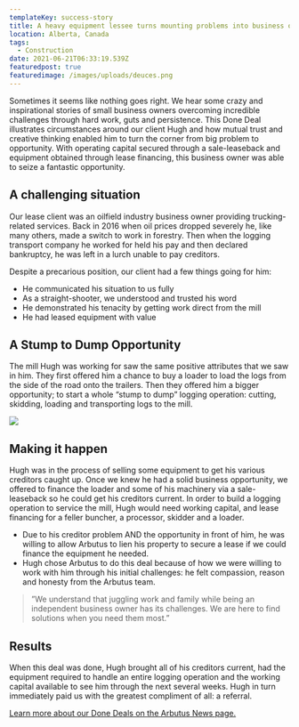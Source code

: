 ```yaml
---
templateKey: success-story
title: A heavy equipment lessee turns mounting problems into business opportunity
location: Alberta, Canada
tags:
  - Construction
date: 2021-06-21T06:33:19.539Z
featuredpost: true
featuredimage: /images/uploads/deuces.png
---
```

Sometimes it seems like nothing goes right.  We hear some crazy and inspirational stories of small business owners overcoming incredible challenges through hard work, guts and persistence. This Done Deal illustrates circumstances around our client Hugh and how mutual trust and creative thinking enabled him to turn the corner from big problem to opportunity. With operating capital secured through a sale-leaseback and equipment obtained through lease financing, this business owner was able to seize a fantastic opportunity.

## A challenging situation

Our lease client was an oilfield industry business owner providing trucking-related services. Back in 2016 when oil prices dropped severely he, like many others, made a switch to work in forestry. Then when the logging transport company he worked for held his pay and then declared bankruptcy, he was left in a lurch unable to pay creditors.

Despite a precarious position, our client had a few things going for him:

* He communicated his situation to us fully
* As a straight-shooter, we understood and trusted his word
* He demonstrated his tenacity by getting work direct from the mill
* He had leased equipment with value

## A Stump to Dump Opportunity

The mill Hugh was working for saw the same positive attributes that we saw in him. They first offered him a chance to buy a loader to load the logs from the side of the road onto the trailers. Then they offered him a bigger opportunity; to start a whole “stump to dump” logging operation:  cutting, skidding, loading and transporting logs to the mill.

![](/images/uploads/ss2.png)

## Making it happen

Hugh was in the process of selling some equipment to get his various creditors caught up. Once we knew he had a solid business opportunity, we offered to finance the loader and some of his machinery via a sale-leaseback so he could get his creditors current.  In order to build a logging operation to service the mill, Hugh would need working capital, and lease financing for a feller buncher, a processor, skidder and a loader.

* Due to his creditor problem AND the opportunity in front of him, he was willing to allow Arbutus to lien his property to secure a lease if we could finance the equipment he needed.
* Hugh chose Arbutus to do this deal because of how we were willing to work with him through his initial challenges:  he felt compassion, reason and honesty from the Arbutus team.

> ”We understand that juggling work and family while being an independent business owner has its challenges. We are here to find solutions when you need them most.”

## Results

When this deal was done, Hugh brought all of his creditors current, had the equipment required to handle an entire logging operation and the working capital available to see him through the next several weeks.  Hugh in turn immediately paid us with the greatest compliment of all: a referral. 

[Learn more about our Done Deals on the Arbutus News page.](/news)
